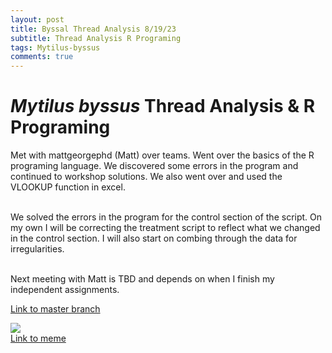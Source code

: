 ```yaml
---
layout: post
title: Byssal Thread Analysis 8/19/23
subtitle: Thread Analysis R Programing
tags: Mytilus-byssus
comments: true
---
```


# *Mytilus byssus* Thread Analysis & R Programing
Met with mattgeorgephd (Matt) over teams. Went over the basics of the R programing language. We discovered some errors in the program and continued to workshop solutions. We also went over and used the VLOOKUP function in excel.

<br> We solved the errors in the program for the control section of the script. On my own I will be correcting the treatment script to reflect what we changed in the control section. I will also start on combing through the data for irregularities.   


<br> Next meeting with Matt is TBD and depends on when I finish my independent assignments.

[Link to master branch](https://github.com/mattgeorgephd/PSMFC-mytilus-byssus-pilot)

![](https://external-preview.redd.it/GDJkJFFOJ5Sl3EbTAe67-qDRAtYey6rvrK_IyBwQO-k.png?auto=webp&s=ff7459a5448827854c0efad3fdd68d1820e11f47)
<br> [Link to meme](https://www.reddit.com/r/shittyadviceanimals/comments/4ajux2/im_going_to_make_oyster_memes_great_again/)
